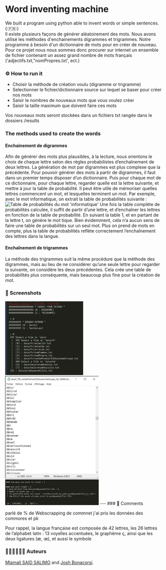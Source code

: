 # Word inventing machine

We built a program using python able to invent words or simple sentences. (::fr::) <br>
Il existe plusieurs façons de générer aléatoirement des mots. Nous avons utilisé les méthodes d'enchainements digrammes et trigrammes.
Notre programme à besoin d'un dictionnaire de mots pour en créer de nouveau. Pour ce projet nous nous sommes donc procurer sur internet un ensemble de fichier contenant un assez grand nombre de mots français ('adjectifs.txt,"nomPropres.txt', ect.)

### ⚙ How to run it
- Choisir la méthode de création voulu (digramme or trigramme)
- Selectionner le fichier/dictionnaire source sur lequel se baser pour créer nos mots
- Saisir le nombres de nouveaux mots que vous voulez créer
- Saisir la taille maximum que doivent faire ces mots

Vos nouveaux mots seront stockées dans un fichiers txt rangée dans le dossiers /results

### The methods used to create the words 

#### Enchainement de digrammes
Afin de générer des mots plus plausibles, à la lecture, nous orientons le choix de chaque lettre selon des règles probabilistes d’enchaînement de deux lettres. La génération de mot par digrammes est plus complexe que la précédente. Pour pouvoir générer des mots à partir de digrammes, il faut dans un premier temps disposer d’un dictionnaire. Puis pour chaque mot de ce dictionnaire, pour chaque lettre, regarder quelle est la lettre suivante, et mettre à jour la table de probabilité. Il peut être utile de mémoriser quelles lettres commencent un mot, et lesquelles terminent un mot. 
Par exemple, avec le mot informatique, on extrait la table de probabilités suivante :
<img src="screens/tableauinfo.png" width="350" alt="Table de probabilités du mot 'informatique'">
Une fois la table complète de probabilités calculée, il suffit de partir d’une lettre, et d’enchaîner les lettres en fonction de la table de probabilité. En suivant la table 1, et en partant de la lettre t, on génère le mot tique. Bien évidemment, cela n’a aucun sens de faire une table de probabilités sur un seul mot. Plus on prend de mots en compte, plus la table de probabilités reflète correctement l’enchaînement des lettres dans la langue.

#### Enchaînement de trigrammes
La méthode des trigrammes suit la même procédure que la méthode des digrammes, mais au lieu de ne considérer qu’une seule lettre pour regarder la suivante, on considère les deux précédentes. Cela crée une table de probabilités plus conséquente, mais beaucoup plus fine pour la création de mot.

### 📸 Screenshots 

<img src="img/1.PNG" width="250" alt="menu select file">
<img src="img/2.png" width="300" alt="result example">
<img src="img/3.png" width="300" alt="result example">
---
### 📌 Comments

parlé de %
de Webscrapping de commnet j'ai pris les données des commores et pk

Pour rappel, la langue française est composée de 42 lettres, les 26 lettres de l’alphabet latin : 13 voyelles accentuées, le graphème ç, ainsi que les deux ligatures (æ, œ), et aussi le symbole

### 👨🏾‍💻👨🏼‍💻 Auteurs
[Mlamali SAID SALIMO](https://www.linkedin.com/in/mlamalisaidsalimo) and [Josh Bonacorsi](https://www.linkedin.com/in/joshuabonacorsi). <br/>
